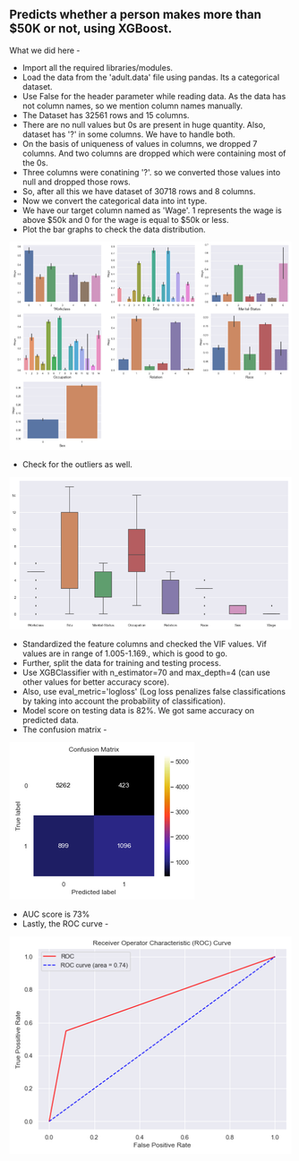 ## Predicts whether a person makes more than $50K or not, using XGBoost.

What we did here -
* Import all the required libraries/modules.
* Load the data from the 'adult.data' file using pandas. Its a categorical dataset.
* Use False for the header parameter while reading data. As the data has not column names, so we mention column names manually.
* The Dataset has 32561 rows and 15 columns.
* There are no null values but 0s are present in huge quantity. Also, dataset has '?' in some columns. We have to handle both.
* On the basis of uniqueness of values in columns, we dropped 7 columns. And two columns are dropped which were containing most of the 0s.
* Three columns were conatining '?'. so we converted those values into null and dropped those rows.
* So, after all this we have dataset of 30718 rows and 8 columns.
* Now we convert the categorical data into int type.
* We have our target column named as 'Wage'. 1 represents the wage is above $50k and 0 for the wage is equal to $50k or less.
* Plot the bar graphs to check the data distribution.

![img1](/img/xg1.PNG)

* Check for the outliers as well.

![img2](/img/xg2.PNG)

* Standardized the feature columns and checked the VIF values. Vif values are in range of 1.005-1.169., which is good to go.
* Further, split the data for training and testing process.
* Use XGBClassifier with n_estimator=70 and max_depth=4 (can use other values for better accuracy score).
* Also, use eval_metric='logloss' (Log loss penalizes false classifications by taking into account the probability of classification).
* Model score on testing data is 82%. We got same accuracy on predicted data.
* The confusion matrix -

![img3](/img/xg3.PNG)

* AUC score is 73%
* Lastly, the ROC curve -

![img4](/img/xg4.PNG)
